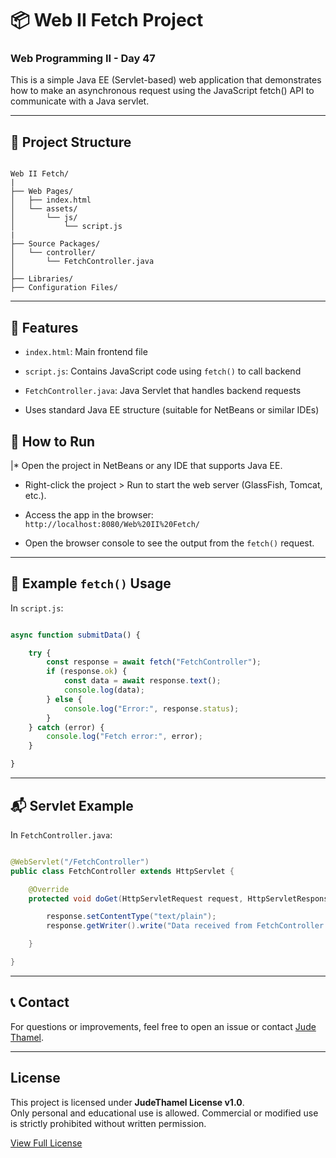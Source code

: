 # 📦 Web II Fetch Project

### Web Programming II - Day 47

This is a simple Java EE (Servlet-based) web application that demonstrates how to make an asynchronous request using the JavaScript fetch() API to communicate with a Java servlet.

---

## 📁 Project Structure

```directory

Web II Fetch/
|
├── Web Pages/
│   ├── index.html
│   └── assets/
│       └── js/
│           └── script.js
|
├── Source Packages/
│   └── controller/
│       └── FetchController.java
│
├── Libraries/
├── Configuration Files/

```

---

## 🚀 Features

* `index.html`: Main frontend file

* `script.js`: Contains JavaScript code using `fetch()` to call backend

* `FetchController.java`: Java Servlet that handles backend requests

* Uses standard Java EE structure (suitable for NetBeans or similar IDEs)

## 🔧 How to Run

|* Open the project in NetBeans or any IDE that supports Java EE.

* Right-click the project > Run to start the web server (GlassFish, Tomcat, etc.).

* Access the app in the browser:
`http://localhost:8080/Web%20II%20Fetch/`

* Open the browser console to see the output from the `fetch()` request.

---

## 📜 Example `fetch()` Usage

In `script.js`:

```javascript

async function submitData() {

    try {
        const response = await fetch("FetchController");
        if (response.ok) {
            const data = await response.text();
            console.log(data);
        } else {
            console.log("Error:", response.status);
        }
    } catch (error) {
        console.log("Fetch error:", error);
    }

}

```

---

## 📬 Servlet Example

In `FetchController.java`:

```java

@WebServlet("/FetchController")
public class FetchController extends HttpServlet {

    @Override
    protected void doGet(HttpServletRequest request, HttpServletResponse response) throws ServletException, IOException {

        response.setContentType("text/plain");
        response.getWriter().write("Data received from FetchController!");

    }

}

```

---

## 📞 Contact
For questions or improvements, feel free to open an issue or contact [Jude Thamel](https://github.com/JudeThamel).

---

## License

This project is licensed under **JudeThamel License v1.0**.  
Only personal and educational use is allowed. Commercial or modified use is strictly prohibited without written permission.

[View Full License](./LICENSE)

